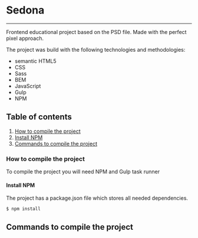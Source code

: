 # Sedona
____

Frontend educational project based on the PSD file. Made with the perfect pixel approach.

The project was build with the following technologies and methodologies:
- semantic HTML5
- CSS
- Sass
- BEM
- JavaScript
- Gulp
- NPM

## Table of contents
1. [How to compile the project](#install)
  1. [Install NPM](#npm)
2. [Commands to compile the project](#compile)


### How to compile the project <a name="install"></a>
To compile the project you will need NPM and Gulp task runner

#### Install NPM<a name="npm"></a>
The project has a package.json file which stores all needed dependencies.

`$ npm install`

## Commands to compile the project <a name="compile"></a>
